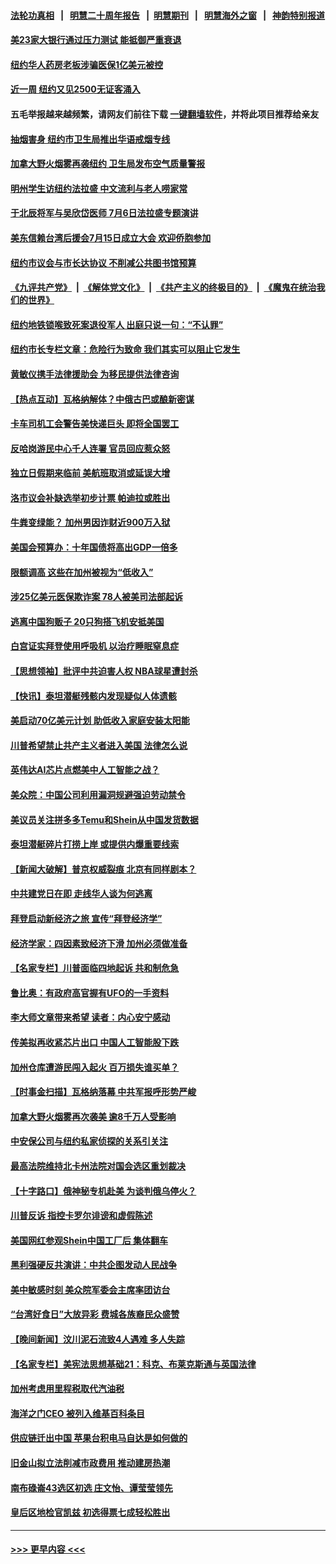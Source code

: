 #### [法轮功真相](https://github.com/gfw-breaker/truth/blob/master/README.md?t=0) &nbsp;&nbsp;|&nbsp;&nbsp; [明慧二十周年报告](https://github.com/gfw-breaker/mh-reports/blob/master/README.md?t=0) &nbsp;&nbsp;|&nbsp;&nbsp;[明慧期刊](https://github.com/gfw-breaker/mh-qikan) &nbsp;&nbsp;|&nbsp;&nbsp; [明慧海外之窗](https://github.com/gfw-breaker/mh-news/blob/master/README.md?t=0) &nbsp;&nbsp;|&nbsp;&nbsp; [神韵特别报道](https://github.com/gfw-breaker/mh-news/blob/master/shenyun.md?t=0)
#### [美23家大银行通过压力测试 能抵御严重衰退](../pages/nsc412/n14024622.md?t=06291543) 
#### [纽约华人药房老板涉骗医保1亿美元被控](../pages/nsc412/n14024616.md?t=06291543) 
#### [近一周 纽约又见2500无证客涌入](../pages/nsc412/n14024640.md?t=06291543) 
#### 五毛举报越来越频繁，请网友们前往下载 [一键翻墙软件](https://github.com/gfw-breaker/ssr-accounts)，并将此项目推荐给亲友
#### [抽烟害身 纽约市卫生局推出华语戒烟专线](../pages/nsc412/n14024636.md?t=06291543) 
#### [加拿大野火烟雾再袭纽约 卫生局发布空气质量警报](../pages/nsc412/n14024618.md?t=06291543) 
#### [明州学生访纽约法拉盛 中文流利与老人唠家常](../pages/nsc412/n14024630.md?t=06291543) 
#### [于北辰将军与吴欣岱医师 7月6日法拉盛专题演讲](../pages/nsc412/n14024645.md?t=06291543) 
#### [美东信赖台湾后援会7月15日成立大会 欢迎侨胞参加](../pages/nsc412/n14024625.md?t=06291543) 
#### [纽约市议会与市长达协议 不削减公共图书馆预算](../pages/nsc412/n14024643.md?t=06291543) 
#### [《九评共产党》](https://github.com/begood0513/9ping.md/blob/master/README.md) &nbsp;|&nbsp; [《解体党文化》](../../../../jtdwh.md/blob/master/README.md)  &nbsp;|&nbsp; [《共产主义的终极目的》](../../../../gczydzjmd.md/blob/master/README.md) &nbsp;|&nbsp; [《魔鬼在统治我们的世界》](../../../../mgztzwmdsj.md/blob/master/README.md) 
#### [纽约地铁锁喉致死案退役军人 出庭只说一句：“不认罪”](../pages/nsc412/n14024628.md?t=06291543) 
#### [纽约市长专栏文章：危险行为致命 我们其实可以阻止它发生](../pages/nsc412/n14024647.md?t=06291543) 
#### [黄敏仪携手法律援助会 为移民提供法律咨询](../pages/nsc412/n14024623.md?t=06291543) 
#### [【热点互动】瓦格纳解体？中俄古巴或酿新密谋](../pages/nsc412/n14024508.md?t=06291543) 
#### [卡车司机工会警告美快递巨头 即将全国罢工](../pages/nsc412/n14024536.md?t=06291543) 
#### [反哈岗游民中心千人连署 官员回应惹众怒](../pages/nsc412/n14024591.md?t=06291543) 
#### [独立日假期来临前 美航班取消或延误大增](../pages/nsc412/n14024527.md?t=06291543) 
#### [洛市议会补缺选举初步计票 帕迪拉或胜出](../pages/nsc412/n14024578.md?t=06291543) 
#### [牛粪变绿能？ 加州男因诈财近900万入狱](../pages/nsc412/n14024570.md?t=06291543) 
#### [美国会预算办：十年国债将高出GDP一倍多](../pages/nsc412/n14024420.md?t=06291543) 
#### [限额调高 这些在加州被视为“低收入”](../pages/nsc412/n14024552.md?t=06291543) 
#### [涉25亿美元医保欺诈案 78人被美司法部起诉](../pages/nsc412/n14024446.md?t=06291543) 
#### [逃离中国狗贩子 20只狗搭飞机安抵美国](../pages/nsc412/n14024399.md?t=06291543) 
#### [白宫证实拜登使用呼吸机 以治疗睡眠窒息症](../pages/nsc412/n14024431.md?t=06291543) 
#### [【思想领袖】批评中共迫害人权 NBA球星遭封杀](../pages/nsc412/n13997987.md?t=06291543) 
#### [【快讯】泰坦潜艇残骸内发现疑似人体遗骸](../pages/nsc412/n14024456.md?t=06291543) 
#### [美启动70亿美元计划 助低收入家庭安装太阳能](../pages/nsc412/n14024404.md?t=06291543) 
#### [川普希望禁止共产主义者进入美国 法律怎么说](../pages/nsc412/n14024328.md?t=06291543) 
#### [英伟达AI芯片点燃美中人工智能之战？](../pages/nsc412/n14024381.md?t=06291543) 
#### [美众院：中国公司利用漏洞规避强迫劳动禁令](../pages/nsc412/n14024344.md?t=06291543) 
#### [美议员关注拼多多Temu和Shein从中国发货数据](../pages/nsc412/n14024400.md?t=06291543) 
#### [泰坦潜艇碎片打捞上岸 或提供内爆重要线索](../pages/nsc412/n14024361.md?t=06291543) 
#### [【新闻大破解】普京权威裂痕 北京有同样剧本？](../pages/nsc412/n14024365.md?t=06291543) 
#### [中共建党日在即 走线华人谈为何逃离](../pages/nsc412/n14024392.md?t=06291543) 
#### [拜登启动新经济之旅 宣传“拜登经济学”](../pages/nsc412/n14024371.md?t=06291543) 
#### [经济学家：四因素致经济下滑 加州必须做准备](../pages/nsc412/n14023991.md?t=06291543) 
#### [【名家专栏】川普面临四地起诉 共和制危急](../pages/nsc412/n14023549.md?t=06291543) 
#### [鲁比奥：有政府高官握有UFO的一手资料](../pages/nsc412/n14024339.md?t=06291543) 
#### [李大师文章带来希望 读者：内心安宁感动](../pages/nsc412/n14024185.md?t=06291543) 
#### [传美拟再收紧芯片出口 中国人工智能股下跌](../pages/nsc412/n14024306.md?t=06291543) 
#### [加州仓库遭游民闯入起火 百万损失谁买单？](../pages/nsc412/n14023992.md?t=06291543) 
#### [【时事金扫描】瓦格纳落幕 中共军报呼形势严峻](../pages/nsc412/n14024331.md?t=06291543) 
#### [加拿大野火烟雾再次袭美 逾8千万人受影响](../pages/nsc412/n14024345.md?t=06291543) 
#### [中安保公司与纽约私家侦探的关系引关注](../pages/nsc412/n14023965.md?t=06291543) 
#### [最高法院维持北卡州法院对国会选区重划裁决](../pages/nsc412/n14023653.md?t=06291543) 
#### [【十字路口】俄神秘专机赴美 为谈判俄乌停火？](../pages/nsc412/n14024262.md?t=06291543) 
#### [川普反诉 指控卡罗尔诽谤和虚假陈述](../pages/nsc412/n14024277.md?t=06291543) 
#### [美国网红参观Shein中国工厂后 集体翻车](../pages/nsc412/n14024265.md?t=06291543) 
#### [黑利强硬反共演讲：中共企图发动人民战争](../pages/nsc412/n14024162.md?t=06291543) 
#### [美中敏感时刻 美众院军委会主席率团访台](../pages/nsc412/n14024129.md?t=06291543) 
#### [“台湾好食日”大放异彩 费城各族裔民众盛赞](../pages/nsc412/n14024186.md?t=06291543) 
#### [【晚间新闻】汶川泥石流致4人遇难 多人失踪](../pages/nsc412/n14024078.md?t=06291543) 
#### [【名家专栏】美宪法思想基础21：科克、布莱克斯通与英国法律](../pages/nsc412/n14021545.md?t=06291543) 
#### [加州考虑用里程税取代汽油税](../pages/nsc412/n14024037.md?t=06291543) 
#### [海洋之门CEO 被列入维基百科条目](../pages/nsc412/n14024029.md?t=06291543) 
#### [供应链迁出中国 苹果台积电马自达是如何做的](../pages/nsc412/n14023243.md?t=06291543) 
#### [旧金山拟立法削减市政费用 推动建房热潮](../pages/nsc412/n14024026.md?t=06291543) 
#### [南布碌崙43选区初选 庄文怡、谭莹莹领先](../pages/nsc412/n14024004.md?t=06291543) 
#### [皇后区地检官凯兹 初选得票七成轻松胜出](../pages/nsc412/n14024006.md?t=06291543) 

----
#### [ >>> 更早内容 <<< ](../indexes/nsc412-earlier.md)
